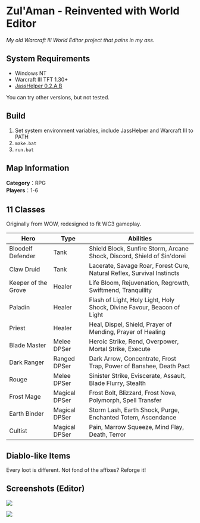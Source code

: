 Zul'Aman - Reinvented with World Editor
===
*My old Warcraft III World Editor project that pains in my ass.*

## System Requirements

- Windows NT
- Warcraft III TFT 1.30+
- [JassHelper 0.2.A.B](http://www.wc3c.net/showthread.php?t=88142)

You can try other versions, but not tested.

## Build

1. Set system environment variables, include JassHelper and Warcraft III to PATH
2. ```make.bat```
3. ```run.bat```

## Map Information

**Category**：RPG  
**Players**：1-6

## 11 Classes

Originally from WOW, redesigned to fit WC3 gameplay.

Hero | Type | Abilities
---|---|---
Bloodelf Defender | Tank | Shield Block, Sunfire Storm, Arcane Shock, Discord, Shield of Sin'dorei
Claw Druid | Tank | Lacerate, Savage Roar, Forest Cure, Natural Reflex, Survival Instincts
Keeper of the Grove | Healer | Life Bloom, Rejuvenation, Regrowth, Swiftmend, Tranquility
Paladin | Healer | Flash of Light, Holy Light, Holy Shock, Divine Favour, Beacon of Light
Priest | Healer | Heal, Dispel, Shield, Prayer of Mending, Prayer of Healing
Blade Master | Melee DPSer | Heroic Strike, Rend, Overpower, Mortal Strike, Execute
Dark Ranger | Ranged DPSer | Dark Arrow, Concentrate, Frost Trap, Power of Banshee, Death Pact
Rouge | Melee DPSer | Sinister Strike, Eviscerate, Assault, Blade Flurry, Stealth
Frost Mage | Magical DPSer | Frost Bolt, Blizzard, Frost Nova, Polymorph, Spell Transfer
Earth Binder | Magical DPSer | Storm Lash, Earth Shock, Purge, Enchanted Totem, Ascendance
Cultist | Magical DPSer | Pain, Marrow Squeeze, Mind Flay, Death, Terror

## Diablo-like Items

Every loot is different. Not fond of the affixes? Reforge it!

## Screenshots (Editor)

![](https://github.com/yatyricky/Zulaman-WE/blob/master/design/sc1.jpg)

![](https://github.com/yatyricky/Zulaman-WE/blob/master/design/sc2.jpg)
